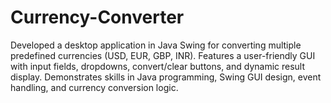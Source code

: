 # Currency-Converter
Developed a desktop application in Java Swing for converting multiple predefined currencies (USD, EUR, GBP, INR). Features a user-friendly GUI with input fields, dropdowns, convert/clear buttons, and dynamic result display. Demonstrates skills in Java programming, Swing GUI design, event handling, and currency conversion logic.
